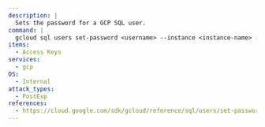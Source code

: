 ```yaml
---
description: |
  Sets the password for a GCP SQL user.
command: |
  gcloud sql users set-password <username> --instance <instance-name> --password <password>
items:
  - Access Keys
services:
  - gcp
OS:
  - Internal
attack_types:
  - PostExp
references:
  - https://cloud.google.com/sdk/gcloud/reference/sql/users/set-password
---
```

